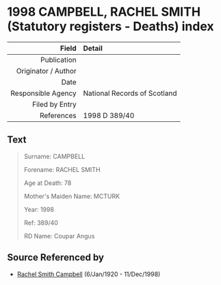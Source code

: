 ﻿---
layout: page
permalink: /sources/s32799771
---

# 1998 CAMPBELL, RACHEL SMITH (Statutory registers - Deaths) index

Field | Detail
---:|:---
Publication | 
Originator / Author | 
Date | 
Responsible Agency | National Records of Scotland
Filed by Entry | 
References | 1998 D 389/40

## Text

> Surname: CAMPBELL
>
> Forename: RACHEL SMITH
>
> Age at Death: 78
>
> Mother's Maiden Name: MCTURK
>
> Year: 1998
>
> Ref: 389/40
>
> RD Name: Coupar Angus
>

## Source Referenced by

* [Rachel Smith Campbell](../people/@40394043@-rachel-smith-campbell-b1920-1-6-d1998-12-11.md) (6/Jan/1920 - 11/Dec/1998)
